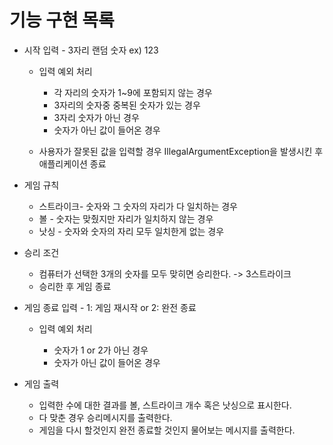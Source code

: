 # 기능 구현 목록

 * 시작 입력 - 3자리 랜덤 숫자 ex) 123

    * 입력 예외 처리
   
      *  각 자리의 숫자가 1~9에 포함되지 않는 경우
      *  3자리의 숫자중 중복된 숫자가 있는 경우
      *  3자리 숫자가 아닌 경우
      *  숫자가 아닌 값이 들어온 경우

    * 사용자가 잘못된 값을 입력할 경우 IllegalArgumentException을 발생시킨 후 애플리케이션 종료


 * 게임 규칙

    * 스트라이크- 숫자와 그 숫자의 자리가 다 일치하는 경우
    * 볼 - 숫자는 맞췄지만 자리가 일치하지 않는 경우
    * 낫싱 - 숫자와 숫자의 자리 모두 일치한게 없는 경우

 * 승리 조건
    
    * 컴퓨터가 선택한 3개의 숫자를 모두 맞히면 승리한다. -> 3스트라이크
    * 승리한 후 게임 종료

* 게임 종료 입력 - 1: 게임 재시작 or 2: 완전 종료

    * 입력 예외 처리
    
      * 숫자가 1 or 2가 아닌 경우
      * 숫자가 아닌 값이 들어온 경우

* 게임 출력

    * 입력한 수에 대한 결과를 볼, 스트라이크 개수 혹은 낫싱으로 표시한다.
    * 다 맞춘 경우 승리메시지를 출력한다.
    * 게임을 다시 할것인지 완전 종료할 것인지 물어보는 메시지를 출력한다.